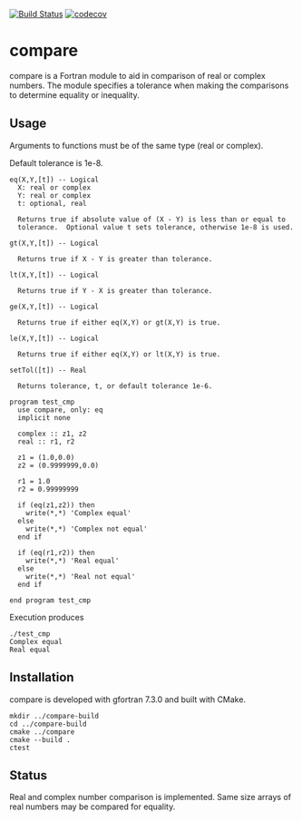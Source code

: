 [![Build Status](https://travis-ci.com/tcanich/compare.svg?branch=master)](https://travis-ci.com/tcanich/compare) [![codecov](https://codecov.io/gh/tcanich/compare/branch/master/graph/badge.svg)](https://codecov.io/gh/tcanich/compare)

# compare

compare is a Fortran module to aid in comparison of real or complex
numbers.  The module specifies a tolerance when making the comparisons to
determine equality or inequality.  


## Usage

Arguments to functions must be of the same type (real or complex).

Default tolerance is 1e-8.

```
eq(X,Y,[t]) -- Logical 
  X: real or complex
  Y: real or complex
  t: optional, real

  Returns true if absolute value of (X - Y) is less than or equal to
  tolerance.  Optional value t sets tolerance, otherwise 1e-8 is used.

gt(X,Y,[t]) -- Logical 

  Returns true if X - Y is greater than tolerance.

lt(X,Y,[t]) -- Logical 

  Returns true if Y - X is greater than tolerance.

ge(X,Y,[t]) -- Logical 

  Returns true if either eq(X,Y) or gt(X,Y) is true.

le(X,Y,[t]) -- Logical 

  Returns true if either eq(X,Y) or lt(X,Y) is true.

setTol([t]) -- Real

  Returns tolerance, t, or default tolerance 1e-6.

```


```
program test_cmp
  use compare, only: eq
  implicit none

  complex :: z1, z2
  real :: r1, r2

  z1 = (1.0,0.0)
  z2 = (0.9999999,0.0)

  r1 = 1.0
  r2 = 0.99999999

  if (eq(z1,z2)) then
    write(*,*) 'Complex equal'
  else
    write(*,*) 'Complex not equal'
  end if

  if (eq(r1,r2)) then
    write(*,*) 'Real equal'
  else
    write(*,*) 'Real not equal'
  end if

end program test_cmp
```

Execution produces

```
./test_cmp
Complex equal
Real equal
```

## Installation

compare is developed with gfortran 7.3.0 and built with CMake.  

```
mkdir ../compare-build
cd ../compare-build
cmake ../compare
cmake --build .
ctest
```

## Status

Real and complex number comparison is implemented.  Same size arrays of
real numbers may be compared for equality.
